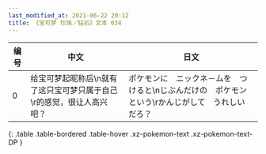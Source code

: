 ```yaml
---
last_modified_at: 2021-06-22 20:12
title: 《宝可梦 珍珠／钻石》文本 034
---
```

| 编号 | 中文 | 日文 |
| ---- | ---- | ---- |
| 0 | 给宝可梦起昵称后\n就有了这只宝可梦只属于自己\r的感觉，很让人高兴吧？ | ポケモンに　ニックネ－ムを　つけると\nじぶんだけの　ポケモンという\rかんじがして　うれしい　だろ？ |
{: .table .table-bordered .table-hover .xz-pokemon-text .xz-pokemon-text-DP }